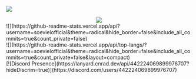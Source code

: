 ![](https://i.imgur.com/6c13FYn.png)
<div align="center">
    <img src="https://github-readme-stats.vercel.app/api?username=soevielofficial&theme=radical&hide_border=false&include_all_commits=true&count_private=false">
</div>
![](https://github-readme-stats.vercel.app/api?username=soevielofficial&theme=radical&hide_border=false&include_all_commits=true&count_private=false)<br/>
![](https://github-readme-stats.vercel.app/api/top-langs/?username=soevielofficial&theme=radical&hide_border=false&include_all_commits=true&count_private=false&layout=compact)<br/>
[![Discord Presence](https://lanyard.cnrad.dev/api/442224069899976707?hideDiscrim=true)](https://discord.com/users/442224069899976707)

